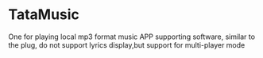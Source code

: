 TataMusic
=========

One for playing local mp3 format music APP supporting software, similar to the plug, do not support lyrics display,but support for multi-player mode
